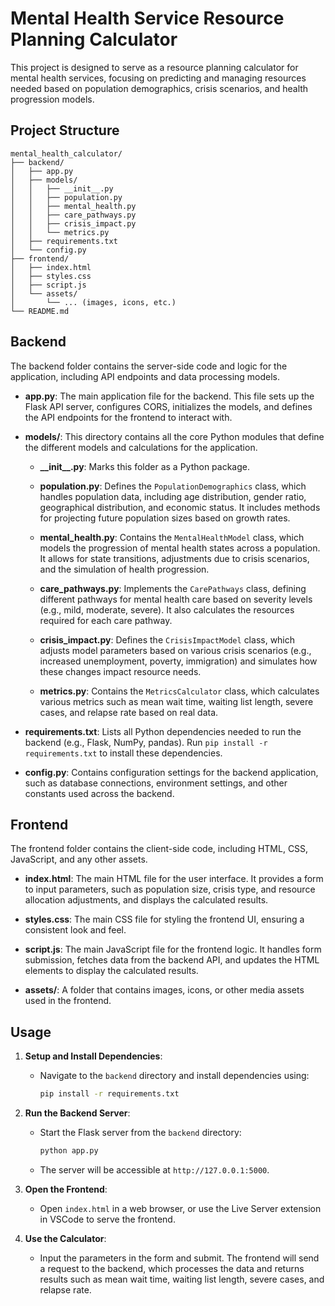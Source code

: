 # Mental Health Service Resource Planning Calculator

This project is designed to serve as a resource planning calculator for mental health services, focusing on predicting and managing resources needed based on population demographics, crisis scenarios, and health progression models.

## Project Structure

```plaintext
mental_health_calculator/
├── backend/
│   ├── app.py
│   ├── models/
│   │   ├── __init__.py
│   │   ├── population.py
│   │   ├── mental_health.py
│   │   ├── care_pathways.py
│   │   ├── crisis_impact.py
│   │   └── metrics.py
│   ├── requirements.txt
│   └── config.py
├── frontend/
│   ├── index.html
│   ├── styles.css
│   ├── script.js
│   └── assets/
│       └── ... (images, icons, etc.)
└── README.md
```

## Backend

The backend folder contains the server-side code and logic for the application, including API endpoints and data processing models.

- **app.py**: The main application file for the backend. This file sets up the Flask API server, configures CORS, initializes the models, and defines the API endpoints for the frontend to interact with.
  
- **models/**: This directory contains all the core Python modules that define the different models and calculations for the application.
  
  - **\_\_init\_\_.py**: Marks this folder as a Python package.
  
  - **population.py**: Defines the `PopulationDemographics` class, which handles population data, including age distribution, gender ratio, geographical distribution, and economic status. It includes methods for projecting future population sizes based on growth rates.
  
  - **mental_health.py**: Contains the `MentalHealthModel` class, which models the progression of mental health states across a population. It allows for state transitions, adjustments due to crisis scenarios, and the simulation of health progression.
  
  - **care_pathways.py**: Implements the `CarePathways` class, defining different pathways for mental health care based on severity levels (e.g., mild, moderate, severe). It also calculates the resources required for each care pathway.
  
  - **crisis_impact.py**: Defines the `CrisisImpactModel` class, which adjusts model parameters based on various crisis scenarios (e.g., increased unemployment, poverty, immigration) and simulates how these changes impact resource needs.
  
  - **metrics.py**: Contains the `MetricsCalculator` class, which calculates various metrics such as mean wait time, waiting list length, severe cases, and relapse rate based on real data.
  
- **requirements.txt**: Lists all Python dependencies needed to run the backend (e.g., Flask, NumPy, pandas). Run `pip install -r requirements.txt` to install these dependencies.

- **config.py**: Contains configuration settings for the backend application, such as database connections, environment settings, and other constants used across the backend.

## Frontend

The frontend folder contains the client-side code, including HTML, CSS, JavaScript, and any other assets.

- **index.html**: The main HTML file for the user interface. It provides a form to input parameters, such as population size, crisis type, and resource allocation adjustments, and displays the calculated results.

- **styles.css**: The main CSS file for styling the frontend UI, ensuring a consistent look and feel.

- **script.js**: The main JavaScript file for the frontend logic. It handles form submission, fetches data from the backend API, and updates the HTML elements to display the calculated results.

- **assets/**: A folder that contains images, icons, or other media assets used in the frontend.

## Usage

1. **Setup and Install Dependencies**:
   - Navigate to the `backend` directory and install dependencies using:
     ```bash
     pip install -r requirements.txt
     ```

2. **Run the Backend Server**:
   - Start the Flask server from the `backend` directory:
     ```bash
     python app.py
     ```
   - The server will be accessible at `http://127.0.0.1:5000`.

3. **Open the Frontend**:
   - Open `index.html` in a web browser, or use the Live Server extension in VSCode to serve the frontend.

4. **Use the Calculator**:
   - Input the parameters in the form and submit. The frontend will send a request to the backend, which processes the data and returns results such as mean wait time, waiting list length, severe cases, and relapse rate.

